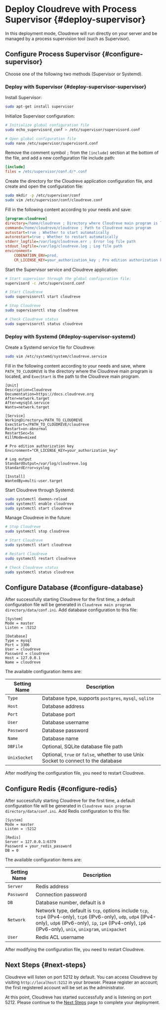 # Deploy Cloudreve with Process Supervisor {#deploy-supervisor}

In this deployment mode, Cloudreve will run directly on your server and be managed by a process supervision tool (such as Supervisor).

## Configure Process Supervisor {#configure-supervisor}

Choose one of the following two methods (Supervisor or Systemd).

### Deploy with Supervisor {#deploy-supervisor-supervisor}

Install Supervisor:

```bash
sudo apt-get install supervisor
```

Initialize Supervisor configuration:

```bash
# Initialize global configuration file
sudo echo_supervisord_conf > /etc/supervisor/supervisord.conf

# Open global configuration file
sudo nano /etc/supervisor/supervisord.conf
```

Remove the comment symbol `;` from the `[include]` section at the bottom of the file, and add a new configuration file include path:

```ini
[include]
files = /etc/supervisor/conf.d/*.conf
```

Create the directory for the Cloudreve application configuration file, and create and open the configuration file:

```bash
sudo mkdir -p /etc/supervisor/conf
sudo vim /etc/supervisor/conf/cloudreve.conf
```

Fill in the following content according to your needs and save:

```ini
[program:cloudreve]
directory=/home/cloudreve ; Directory where Cloudreve main program is located
command=/home/cloudreve/cloudreve ; Path to Cloudreve main program
autostart=true ; Whether to start automatically
autorestart=true ; Whether to restart automatically
stderr_logfile=/var/log/cloudreve.err ; Error log file path
stdout_logfile=/var/log/cloudreve.log ; Log file path
environment=
    CODENATION_ENV=prod,
    CR_LICENSE_KEY=your_authorization_key ; Pro edition authorization key, community edition can ignore this
```

Start the Supervisor service and Cloudreve application:

```bash
# Start supervisor through the global configuration file:
supervisord -c /etc/supervisord.conf

# Start Cloudreve
sudo supervisorctl start cloudreve

# Stop Cloudreve
sudo supervisorctl stop cloudreve

# Check Cloudreve status
sudo supervisorctl status cloudreve
```

### Deploy with Systemd {#deploy-supervisor-systemd}

Create a Systemd service file for Cloudreve:

```bash
sudo vim /etc/systemd/system/cloudreve.service
```

Fill in the following content according to your needs and save, where `PATH_TO_CLOUDREVE` is the directory where the Cloudreve main program is located, and `ExecStart` is the path to the Cloudreve main program.

```ini{9,10}
[Unit]
Description=Cloudreve
Documentation=https://docs.cloudreve.org
After=network.target
After=mysqld.service
Wants=network.target

[Service]
WorkingDirectory=/PATH_TO_CLOUDREVE
ExecStart=/PATH_TO_CLOUDREVE/cloudreve
Restart=on-abnormal
RestartSec=5s
KillMode=mixed

# Pro edition authorization key
Environment="CR_LICENSE_KEY=your_authorization_key"

# Log output
StandardOutput=/var/log/cloudreve.log
StandardError=syslog

[Install]
WantedBy=multi-user.target
```

Start Cloudreve through Systemd:

```bash
sudo systemctl daemon-reload
sudo systemctl enable cloudreve
sudo systemctl start cloudreve
```

Manage Cloudreve in the future:

```bash
# Stop Cloudreve
sudo systemctl stop cloudreve

# Start Cloudreve
sudo systemctl start cloudreve

# Restart Cloudreve
sudo systemctl restart cloudreve

# Check Cloudreve status
sudo systemctl status cloudreve
```

## Configure Database {#configure-database}

After successfully starting Cloudreve for the first time, a default configuration file will be generated in `Cloudreve main program directory/data/conf.ini`. Add database configuration to this file:

```ini{5-11}
[System]
Mode = master
Listen = :5212

[Database]
Type = mysql
Port = 3306
User = cloudreve
Password = cloudreve
Host = 127.0.0.1
Name = cloudreve
```

The available configuration items are:

| Setting Name | Description                                                                        |
| ------------ | ---------------------------------------------------------------------------------- |
| `Type`       | Database type, supports `postgres`, `mysql`, `sqlite`                              |
| `Host`       | Database address                                                                   |
| `Port`       | Database port                                                                      |
| `User`       | Database username                                                                  |
| `Password`   | Database password                                                                  |
| `Name`       | Database name                                                                      |
| `DBFile`     | Optional, SQLite database file path                                                |
| `UnixSocket` | Optional, `true` or `false`, whether to use Unix Socket to connect to the database |

After modifying the configuration file, you need to restart Cloudreve.

## Configure Redis {#configure-redis}

After successfully starting Cloudreve for the first time, a default configuration file will be generated in `Cloudreve main program directory/data/conf.ini`. Add Redis configuration to this file:

```ini{5-8}
[System]
Mode = master
Listen = :5212

[Redis]
Server = 127.0.0.1:6379
Password = your_redis_password
DB = 0
```

The available configuration items are:

| Setting Name | Description                                                                                                                                                                                                                |
| ------------ | -------------------------------------------------------------------------------------------------------------------------------------------------------------------------------------------------------------------------- |
| `Server`     | Redis address                                                                                                                                                                                                              |
| `Password`   | Connection password                                                                                                                                                                                                        |
| `DB`         | Database number, default is `0`                                                                                                                                                                                            |
| `Network`    | Network type, default is `tcp`, options include `tcp`, `tcp4` (IPv4-only), `tcp6` (IPv6-only), `udp`, `udp4` (IPv4-only), `udp6` (IPv6-only), `ip`, `ip4` (IPv4-only), `ip6` (IPv6-only), `unix`, `unixgram`, `unixpacket` |
| `User`       | Redis ACL username                                                                                                                                                                                                         |

After modifying the configuration file, you need to restart Cloudreve.

## Next Steps {#next-steps}

Cloudreve will listen on port 5212 by default. You can access Cloudreve by visiting `http://localhost:5212` in your browser. Please register an account; the first registered account will be set as the administrator.

At this point, Cloudreve has started successfully and is listening on port 5212. Please continue to the [Next Steps](./configure) page to complete your deployment.
